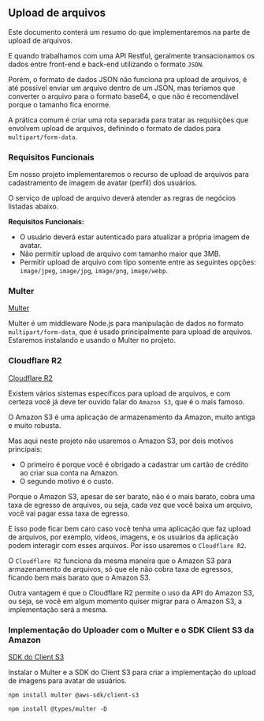 ## Upload de arquivos

Este documento conterá um resumo do que implementaremos na parte de upload de arquivos.

E quando trabalhamos com uma API Restful, geralmente transacionamos os dados entre front-end e back-end utilizando o formato `JSON`.

Porém, o formato de dados JSON não funciona pra upload de arquivos, é até possível enviar um arquivo dentro de um JSON, mas teríamos que converter o arquivo para o formato base64, o que não é recomendável porque o tamanho fica enorme.

A prática comum é criar uma rota separada para tratar as requisições que envolvem upload de arquivos, definindo o formato de dados para `multipart/form-data`.

### Requisitos Funcionais

Em nosso projeto implementaremos o recurso de upload de arquivos para cadastramento de imagem de avatar (perfil) dos usuários.

O serviço de upload de arquivo deverá atender as regras de negócios listadas abaixo.

**Requisitos Funcionais:**

- O usuário deverá estar autenticado para atualizar a própria imagem de avatar.
- Não permitir upload de arquivo com tamanho maior que 3MB.
- Permitir upload de arquivo com tipo somente entre as seguintes opções: `image/jpeg`, `image/jpg`, `image/png`, `image/webp`.

### Multer

[Multer](https://github.com/expressjs/multer/blob/master/doc/README-pt-br.md)

Multer é um middleware Node.js para manipulação de dados no formato `multipart/form-data`, que é usado principalmente para upload de arquivos. Estaremos instalando e usando o Multer no projeto.

### Cloudflare R2

[Cloudflare R2](https://dash.cloudflare.com/sign-up/r2/)

Existem vários sistemas específicos para upload de arquivos, e com certeza você já deve ter ouvido falar do `Amazon S3`, que é o mais famoso.

O Amazon S3 é uma aplicação de armazenamento da Amazon, muito antiga e muito robusta.

Mas aqui neste projeto não usaremos o Amazon S3, por dois motivos principais:

- O primeiro é porque você é obrigado a cadastrar um cartão de crédito ao criar sua conta na Amazon.
- O segundo motivo é o custo.

Porque o Amazon S3, apesar de ser barato, não é o mais barato, cobra uma taxa de egresso de arquivos, ou seja, cada vez que você baixa um arquivo, você vai pagar essa taxa de egresso.

E isso pode ficar bem caro caso você tenha uma aplicação que faz upload de arquivos, por exemplo, vídeos, imagens, e os usuários da aplicação podem interagir com esses arquivos. Por isso usaremos o `Cloudflare R2`.

O `Cloudflare R2` funciona da mesma maneira que o Amazon S3 para armazenamento de arquivos, só que ele não cobra taxa de egressos, ficando bem mais barato que o Amazon S3.

Outra vantagem é que o Cloudflare R2 permite o uso da API do Amazon S3, ou seja, se você em algum momento quiser migrar para o Amazon S3, a implementação será a mesma.

### Implementação do Uploader com o Multer e o SDK Client S3 da Amazon

[SDK do Client S3](https://docs.aws.amazon.com/pt_br/sdk-for-javascript/v3/developer-guide/getting-started-nodejs.html)

Instalar o Multer e a SDK do Client S3 para criar a implementação do upload de imagens para avatar de usuários.

```shell
npm install multer @aws-sdk/client-s3

npm install @types/multer -D
```

